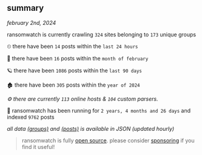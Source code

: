 
## summary
_february 2nd, 2024_

ransomwatch is currently crawling `324` sites belonging to `173` unique groups

⏲ there have been `14` posts within the `last 24 hours`

🦈 there have been `16` posts within the `month of february`

🪐 there have been `1086` posts within the `last 90 days`

🏚 there have been `305` posts within the `year of 2024`

_⚙️ there are currently `113` online hosts & `104` custom parsers._

🦕 ransomwatch has been running for `2 years, 4 months and 26 days` and indexed `9762` posts

_all data  [(groups)](http://ransomwhat.telemetry.ltd/groups) and [(posts)](http://ransomwhat.telemetry.ltd/posts) is available in JSON (updated hourly)_

> ransomwatch is fully [open source](https://github.com/joshhighet/ransomwatch#ransomwatch--). please consider [sponsoring](https://github.com/sponsors/joshhighet) if you find it useful!
